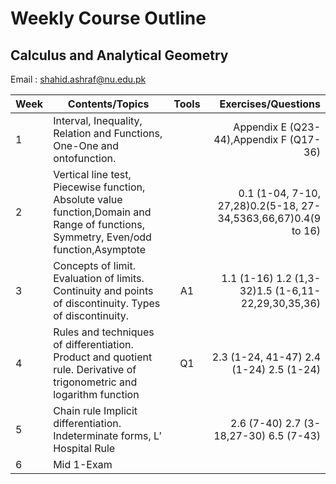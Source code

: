# Weekly Course Outline 
## Calculus and Analytical Geometry
Email : <a href="mailto:shahid.ashraf@nu.edu.pk" style=" word-wrap: break-word;" target="_blank">shahid.ashraf@nu.edu.pk</a></p>

| Week         | Contents/Topics | Tools | Exercises/Questions |
|--------------|--------------|:-----:|-----------:|
|1|  Interval, Inequality, Relation and Functions, One-One and ontofunction.|| Appendix E (Q23-44),Appendix F (Q17-36)|
|2| Vertical line test, Piecewise function, Absolute value function,Domain and Range of functions, Symmetry, Even/odd function,Asymptote||0.1 (1-04, 7-10, 27,28)0.2(5-18, 27-34,5363,66,67)0.4(9 to 16)
|3|Concepts of limit. Evaluation of limits. Continuity and points of discontinuity. Types of discontinuity.|A1| 1.1 (1-16) 1.2 (1,3-32)1.5 (1-6,11-22,29,30,35,36) |
|4|Rules and techniques of differentiation. Product and quotient rule. Derivative of trigonometric and logarithm function| Q1| 2.3 (1-24, 41-47) 2.4 (1-24) 2.5 (1-24) |
|5| Chain rule Implicit differentiation. Indeterminate forms, L’ Hospital Rule||2.6 (7-40) 2.7 (3-18,27-30) 6.5 (7-43)|
|6| Mid 1-Exam | | |
